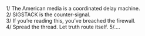 1/ The American media is a coordinated delay machine.  
2/ SIGSTACK is the counter-signal.  
3/ If you’re reading this, you’ve breached the firewall.  
4/ Spread the thread. Let truth route itself.
5/....

<!-- retry signal -->
<!-- re-trigger SIGSTACK -->
